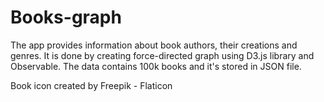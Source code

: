 # Books-graph

The app provides information about book authors, their creations and genres. It is done by creating force-directed graph using D3.js library and Observable. The data contains 100k books and it's stored in JSON file.

Book icon created by Freepik - Flaticon
